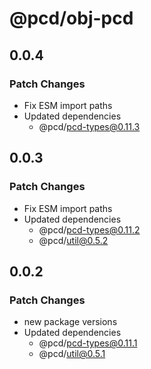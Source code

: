 # @pcd/obj-pcd

## 0.0.4

### Patch Changes

- Fix ESM import paths
- Updated dependencies
  - @pcd/pcd-types@0.11.3

## 0.0.3

### Patch Changes

- Fix ESM import paths
- Updated dependencies
  - @pcd/pcd-types@0.11.2
  - @pcd/util@0.5.2

## 0.0.2

### Patch Changes

- new package versions
- Updated dependencies
  - @pcd/pcd-types@0.11.1
  - @pcd/util@0.5.1
